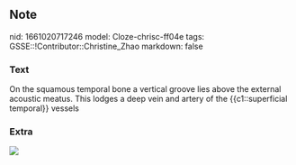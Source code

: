 ## Note
nid: 1661020717246
model: Cloze-chrisc-ff04e
tags: GSSE::!Contributor::Christine_Zhao
markdown: false

### Text
<div>
  <div>
    <div>
      <div>
        On the squamous temporal bone a vertical groove lies above
        the external acoustic meatus. This lodges a deep vein and
        artery of the {{c1::superficial temporal}} vessels
      </div>
    </div>
  </div>
</div>

### Extra
<img src="paste-03975ed11e2ba58125218c43669a0ebb9d91fb54.jpg">
